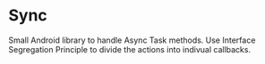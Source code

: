 # Sync
Small Android library to handle Async Task methods. Use Interface Segregation Principle to divide the actions into indivual callbacks. 
